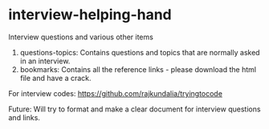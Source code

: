 # interview-helping-hand
Interview questions and various other items

1. questions-topics: Contains questions and topics that are normally asked in an interview.
2. bookmarks: Contains all the reference links - please download the html file and have a crack.

For interview codes:
https://github.com/rajkundalia/tryingtocode

Future:
Will try to format and make a clear document for interview questions and links.
